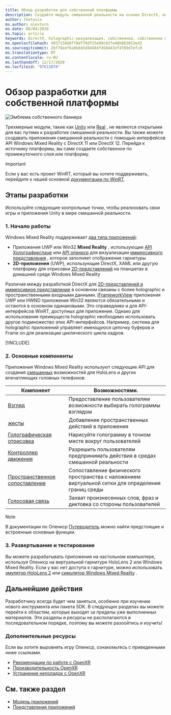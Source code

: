 ```yaml
---
title: Обзор разработки для собственной платформы
description: Создайте модуль смешанной реальности на основе DirectX, используя интерфейсы API Windows Mixed Reality напрямую.
author: thetuvix
ms.author: alexturn
ms.date: 08/04/2020
ms.topic: article
keywords: DirectX, holographic-визуализация, собственное, собственное приложение, WinRT, приложение WinRT, API платформы, настраиваемое ядро, промежуточное по, гарнитура смешанной реальности, гарнитура Windows Mixed Reality, гарнитура виртуальной реальности
ms.openlocfilehash: 493715660ff8df79df25e09c82fe48b863053ed3
ms.sourcegitcommit: 2bf79eef6a9b845494484f458443ef4f89d7efc0
ms.translationtype: MT
ms.contentlocale: ru-RU
ms.lasthandoff: 12/17/2020
ms.locfileid: "97613078"
---
```

# <a name="native-development-overview"></a>Обзор разработки для собственной платформы

![Эмблема собственного баннера](../images/native_logo_banner.png)

Трехмерные модули, такие как [Unity](../unity/unity-development-overview.md) или [Real](../unreal/unreal-development-overview.md) , не являются открытыми для вас путями к разработке смешанной реальности. Вы также можете создавать приложения смешанной реальности с помощью интерфейсов API Windows Mixed Reality с DirectX 11 или DirectX 12. Перейдя к источнику платформы, вы сами создаете собственное по промежуточного слоя или платформу. 

> [!IMPORTANT]
> Если у вас есть проект WinRT, который вы хотите поддерживать, перейдите к нашей основной [документации по WinRT](creating-a-holographic-directx-project.md). 

## <a name="development-checkpoints"></a>Этапы разработки

Используйте следующие контрольные точки, чтобы реализовать свои игры и приложения Unity в мире смешанной реальности.

### <a name="1-getting-started"></a>1. Начало работы

Windows Mixed Reality поддерживает [два типа приложений](../../design/app-views.md):
* Приложения UWP или Win32 **Mixed Reality** , использующие [API Холографикспаце](getting-a-holographicspace.md) или [API опенкср](openxr.md) для визуализации [иммерсивного представления](../../design/app-views.md) , которое заполняет отображение гарнитуры
* **2D-приложения** (UWP), использующие DirectX, XAML или другую платформу для отрисовки [2D-представлений](../../design/app-views.md#2d-views) на планшетах в домашней среде Windows Mixed Reality

Различия между разработкой DirectX для [2D-представлений и иммерсивное представление](../../design/app-views.md) в основном связаны с более holographic и пространственными входными данными. [IFrameworkView](https://msdn.microsoft.com/library/windows/apps/windows.applicationmodel.core.iframeworkview.aspx) приложения UWP или HWND приложения Win32 являются обязательными и остаются в основном одинаковыми. Это справедливо и для API-интерфейсов WinRT, доступных для приложения. Однако для использования преимуществ holographic необходимо использовать другое подмножество этих API-интерфейсов. Например, система для holographic приложений управляет имеющуюся цепочку буферов и Frame on для реализации циклического цикла кадров.

[!INCLUDE[](../includes/native-getting-started.md)]

### <a name="2-core-building-blocks"></a>2. Основные компоненты

Приложения Windows Mixed Reality используют следующие API для создания [смешанных](../../discover/mixed-reality.md) возможностей для HoloLens и других впечатляющих головных телефонов:

|  Компонент  |  Возможностями.  |
| --- | --- |
| [Взгляд](../../design/gaze-and-commit.md) | Предоставление пользователям возможности выбирать голограммы взглядом |
| [жесты](../../design/gaze-and-commit.md#composite-gestures) | Добавление пространственных действий в приложения |
| [Голографическая отрисовка](../platform-capabilities-and-apis/rendering.md) | Нарисуйте голограмму в точном месте вокруг пользователей |
| [Контроллер движения](../../design/motion-controllers.md) | Разрешить пользователям предпринимать действия в средах смешанной реальности |
| [Пространственное сопоставление](../../design/spatial-mapping.md) | Сопоставление физического пространства с наложением виртуальной сетки для определения границ среды |
| [Голосовая связь](../../design/voice-input.md) | Захват произнесенных слов, фраз и диктовка со стороны пользователей |
 
> [!NOTE]
> В документации по Опенкср [Путеводитель](openxr.md#roadmap) можно найти предстоящие и встроенные основные функции.

### <a name="3-deploying-and-testing"></a>3. Развертывание и тестирование

Вы можете разрабатывать приложения на настольном компьютере, используя Опенкср на виртуальной гарнитуре HoloLens 2 или Windows Mixed Reality.  Если у вас нет доступа к гарнитуре, можно использовать [эмулятор HoloLens 2](../platform-capabilities-and-apis/using-the-hololens-emulator.md) или [симулятор Windows Mixed Reality](../platform-capabilities-and-apis/using-the-windows-mixed-reality-simulator.md) .

## <a name="whats-next"></a>Дальнейшие действия

Разработчику всегда будет чем заняться, особенно при изучении нового инструмента или пакета SDK. В следующих разделах вы можете перейти к областям, которые выходят за пределы уже выполненных материалов. Эти разделы и ресурсы не располагаются в последовательном порядке, поэтому вы можете разоойтись и изучить!

### <a name="additional-resources"></a>Дополнительные ресурсы

Если вы хотите выровнять игру Опенкср, ознакомьтесь с приведенными ниже ссылками.

* [Рекомендации по работе с OpenXR](openxr-best-practices.md)
* [Производительность OpenXR](openxr-performance.md)
* [Устранение неполадок с OpenXR](openxr-troubleshooting.md)

## <a name="see-also"></a>См. также раздел
* [Модель приложений](../../design/app-model.md)
* [Представления приложений](../../design/app-views.md)
